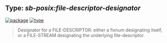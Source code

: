 ## Type: ***sb-posix:file-descriptor-designator***
[![package](https://img.shields.io/badge/Package-SB--POSIX-5f9ea0.svg?style=social&colorA=999999)](../) [![type](https://img.shields.io/badge/Type-Type-5f9ea0.svg?style=social&colorA=999999)](../#type) 

> Designator for a FILE-DESCRIPTOR: either a fixnum designating itself, or
> a FILE-STREAM designating the underlying file-descriptor.

